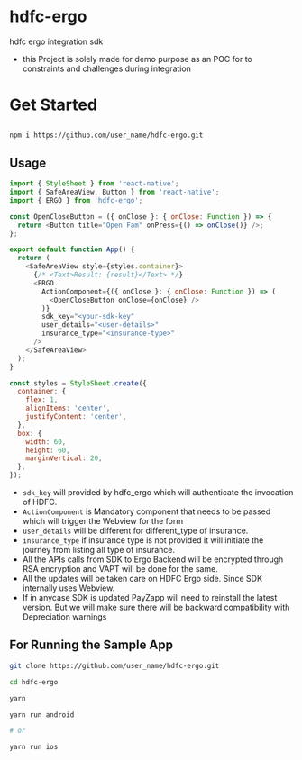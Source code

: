 # hdfc-ergo

hdfc ergo integration sdk

- this Project is solely made for demo purpose as an POC for to constraints and challenges during integration

# Get Started

##

```sh
npm i https://github.com/user_name/hdfc-ergo.git
```

## Usage

```js
import { StyleSheet } from 'react-native';
import { SafeAreaView, Button } from 'react-native';
import { ERGO } from 'hdfc-ergo';

const OpenCloseButton = ({ onClose }: { onClose: Function }) => {
  return <Button title="Open Fam" onPress={() => onClose()} />;
};

export default function App() {
  return (
    <SafeAreaView style={styles.container}>
      {/* <Text>Result: {result}</Text> */}
      <ERGO
        ActionComponent={({ onClose }: { onClose: Function }) => (
          <OpenCloseButton onClose={onClose} />
        )}
        sdk_key="<your-sdk-key"
        user_details="<user-details>"
        insurance_type="<insurance-type>"
      />
    </SafeAreaView>
  );
}

const styles = StyleSheet.create({
  container: {
    flex: 1,
    alignItems: 'center',
    justifyContent: 'center',
  },
  box: {
    width: 60,
    height: 60,
    marginVertical: 20,
  },
});
```

- `sdk_key` will provided by hdfc_ergo which will authenticate the invocation of HDFC.
- `ActionComponent` is Mandatory component that needs to be passed which will trigger the Webview for the form
- `user_details` will be different for different_type of insurance.
- `insurance_type` if insurance type is not provided it will initiate the journey from listing all type of insurance.
- All the APIs calls from SDK to Ergo Backend will be encrypted through RSA encryption and VAPT will be done for the same.
- All the updates will be taken care on HDFC Ergo side. Since SDK internally uses Webview.
- If in anycase SDK is updated PayZapp will need to reinstall the latest version. But we will make sure there will be backward compatibility with Depreciation warnings

## For Running the Sample App

```sh
git clone https://github.com/user_name/hdfc-ergo.git

cd hdfc-ergo

yarn

yarn run android

# or

yarn run ios

```

